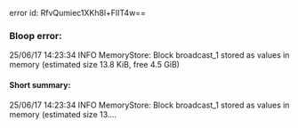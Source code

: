 error id: RfvQumiec1XKh8l+FlIT4w==
### Bloop error:

25/06/17 14:23:34 INFO MemoryStore: Block broadcast_1 stored as values in memory (estimated size 13.8 KiB, free 4.5 GiB)
#### Short summary: 

25/06/17 14:23:34 INFO MemoryStore: Block broadcast_1 stored as values in memory (estimated size 13....